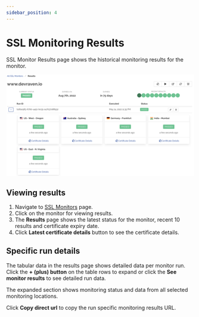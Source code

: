 ```yaml
---
sidebar_position: 4
---
```


# SSL Monitoring Results

SSL Monitor Results page shows the historical monitoring results for the monitor.

![SSL Monitor Results](/img/ssl-results.png)

## Viewing results

1. Navigate to [SSL Monitors](https://app.devraven.io/app/sslMonitors) page.
2. Click on the monitor for viewing results.
3. The **Results** page shows the latest status for the monitor, recent 10 results and certificate expiry date.
4. Click **Latest certificate details** button to see the certificate details.

## Specific run details
The tabular data in the results page shows detailed data per monitor run. Click the **+ (plus) button** on the table rows to expand or click the **See monitor results** to see detailed run data.

The expanded section shows monitoring status and data from all selected monitoring locations.

Click **Copy direct url** to copy the run specific monitoring results URL.